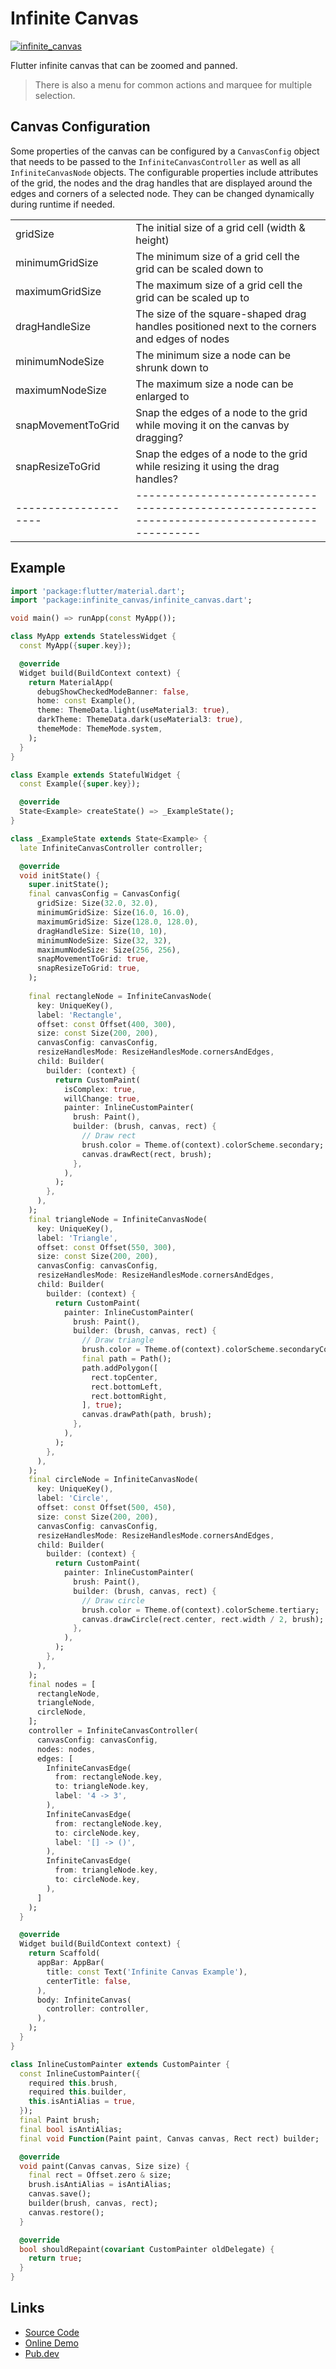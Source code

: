 # Infinite Canvas

[![infinite_canvas](https://img.shields.io/pub/v/infinite_canvas.svg)](https://pub.dev/packages/infinite_canvas)

Flutter infinite canvas that can be zoomed and panned.

> There is also a menu for common actions and marquee for multiple selection.

## Canvas Configuration

Some properties of the canvas can be configured by a `CanvasConfig` object that needs to be passed
to the `InfiniteCanvasController` as well as all `InfiniteCanvasNode` objects. The configurable
properties include attributes of the grid, the nodes and the drag handles that are displayed around
the edges and corners of a selected node. They can be changed dynamically during runtime if needed.

|                    |                                                                                              |
|--------------------|----------------------------------------------------------------------------------------------|
| gridSize           | The initial size of a grid cell (width & height)                                             |
| minimumGridSize    | The minimum size of a grid cell the grid can be scaled down to                               |
| maximumGridSize    | The maximum size of a grid cell the grid can be scaled up to                                 |
| dragHandleSize     | The size of the square-shaped drag handles positioned next to the corners and edges of nodes |
| minimumNodeSize    | The minimum size a node can be shrunk down to                                                |
| maximumNodeSize    | The maximum size a node can be enlarged to                                                   |
| snapMovementToGrid | Snap the edges of a node to the grid while moving it on the canvas by dragging?              |
| snapResizeToGrid   | Snap the edges of a node to the grid while resizing it using the drag handles?               |
|--------------------|----------------------------------------------------------------------------------------------|

## Example

```dart
import 'package:flutter/material.dart';
import 'package:infinite_canvas/infinite_canvas.dart';

void main() => runApp(const MyApp());

class MyApp extends StatelessWidget {
  const MyApp({super.key});

  @override
  Widget build(BuildContext context) {
    return MaterialApp(
      debugShowCheckedModeBanner: false,
      home: const Example(),
      theme: ThemeData.light(useMaterial3: true),
      darkTheme: ThemeData.dark(useMaterial3: true),
      themeMode: ThemeMode.system,
    );
  }
}

class Example extends StatefulWidget {
  const Example({super.key});

  @override
  State<Example> createState() => _ExampleState();
}

class _ExampleState extends State<Example> {
  late InfiniteCanvasController controller;

  @override
  void initState() {
    super.initState();
    final canvasConfig = CanvasConfig(
      gridSize: Size(32.0, 32.0),
      minimumGridSize: Size(16.0, 16.0),
      maximumGridSize: Size(128.0, 128.0),
      dragHandleSize: Size(10, 10),
      minimumNodeSize: Size(32, 32),
      maximumNodeSize: Size(256, 256),
      snapMovementToGrid: true,
      snapResizeToGrid: true,
    );
    
    final rectangleNode = InfiniteCanvasNode(
      key: UniqueKey(),
      label: 'Rectangle',
      offset: const Offset(400, 300),
      size: const Size(200, 200),
      canvasConfig: canvasConfig,
      resizeHandlesMode: ResizeHandlesMode.cornersAndEdges,
      child: Builder(
        builder: (context) {
          return CustomPaint(
            isComplex: true,
            willChange: true,
            painter: InlineCustomPainter(
              brush: Paint(),
              builder: (brush, canvas, rect) {
                // Draw rect
                brush.color = Theme.of(context).colorScheme.secondary;
                canvas.drawRect(rect, brush);
              },
            ),
          );
        },
      ),
    );
    final triangleNode = InfiniteCanvasNode(
      key: UniqueKey(),
      label: 'Triangle',
      offset: const Offset(550, 300),
      size: const Size(200, 200),
      canvasConfig: canvasConfig,
      resizeHandlesMode: ResizeHandlesMode.cornersAndEdges,
      child: Builder(
        builder: (context) {
          return CustomPaint(
            painter: InlineCustomPainter(
              brush: Paint(),
              builder: (brush, canvas, rect) {
                // Draw triangle
                brush.color = Theme.of(context).colorScheme.secondaryContainer;
                final path = Path();
                path.addPolygon([
                  rect.topCenter,
                  rect.bottomLeft,
                  rect.bottomRight,
                ], true);
                canvas.drawPath(path, brush);
              },
            ),
          );
        },
      ),
    );
    final circleNode = InfiniteCanvasNode(
      key: UniqueKey(),
      label: 'Circle',
      offset: const Offset(500, 450),
      size: const Size(200, 200),
      canvasConfig: canvasConfig,
      resizeHandlesMode: ResizeHandlesMode.cornersAndEdges,
      child: Builder(
        builder: (context) {
          return CustomPaint(
            painter: InlineCustomPainter(
              brush: Paint(),
              builder: (brush, canvas, rect) {
                // Draw circle
                brush.color = Theme.of(context).colorScheme.tertiary;
                canvas.drawCircle(rect.center, rect.width / 2, brush);
              },
            ),
          );
        },
      ),
    );
    final nodes = [
      rectangleNode,
      triangleNode,
      circleNode,
    ];
    controller = InfiniteCanvasController(
      canvasConfig: canvasConfig,
      nodes: nodes,
      edges: [
        InfiniteCanvasEdge(
          from: rectangleNode.key,
          to: triangleNode.key,
          label: '4 -> 3',
        ),
        InfiniteCanvasEdge(
          from: rectangleNode.key,
          to: circleNode.key,
          label: '[] -> ()',
        ),
        InfiniteCanvasEdge(
          from: triangleNode.key,
          to: circleNode.key,
        ),
      ]
    );
  }

  @override
  Widget build(BuildContext context) {
    return Scaffold(
      appBar: AppBar(
        title: const Text('Infinite Canvas Example'),
        centerTitle: false,
      ),
      body: InfiniteCanvas(
        controller: controller,
      ),
    );
  }
}

class InlineCustomPainter extends CustomPainter {
  const InlineCustomPainter({
    required this.brush,
    required this.builder,
    this.isAntiAlias = true,
  });
  final Paint brush;
  final bool isAntiAlias;
  final void Function(Paint paint, Canvas canvas, Rect rect) builder;

  @override
  void paint(Canvas canvas, Size size) {
    final rect = Offset.zero & size;
    brush.isAntiAlias = isAntiAlias;
    canvas.save();
    builder(brush, canvas, rect);
    canvas.restore();
  }

  @override
  bool shouldRepaint(covariant CustomPainter oldDelegate) {
    return true;
  }
}
```

## Links

- [Source Code](https://github.com/rodydavis/infinite_canvas)
- [Online Demo](https://rodydavis.github.io/infinite_canvas/)
- [Pub.dev](https://pub.dev/packages/infinite_canvas)
